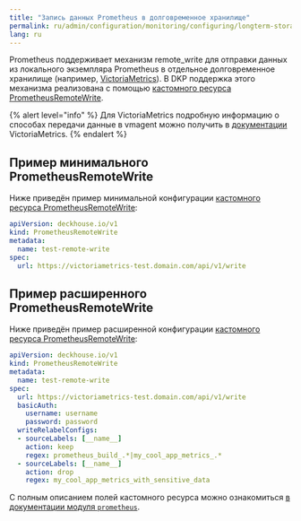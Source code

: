 ```yaml
---
title: "Запись данных Prometheus в долговременное хранилище"
permalink: ru/admin/configuration/monitoring/configuring/longterm-storage.html
lang: ru
---
```


Prometheus поддерживает механизм remote_write для отправки данных из локального экземпляра Prometheus в отдельное долговременное хранилище (например, [VictoriaMetrics](https://github.com/VictoriaMetrics/VictoriaMetrics)). В DKP поддержка этого механизма реализована с помощью [кастомного ресурса PrometheusRemoteWrite](/modules/prometheus/cr.html#prometheusremotewrite).

{% alert level="info" %}
Для VictoriaMetrics подробную информацию о способах передачи данные в vmagent можно получить в [документации](https://docs.victoriametrics.com/vmagent/index.html#how-to-push-data-to-vmagent) VictoriaMetrics.
{% endalert %}

## Пример минимального PrometheusRemoteWrite

Ниже приведён пример минимальной конфигурации [кастомного ресурса PrometheusRemoteWrite](/modules/prometheus/cr.html#prometheusremotewrite):

```yaml
apiVersion: deckhouse.io/v1
kind: PrometheusRemoteWrite
metadata:
  name: test-remote-write
spec:
  url: https://victoriametrics-test.domain.com/api/v1/write
```

## Пример расширенного PrometheusRemoteWrite

Ниже приведён пример расширенной конфигурации [кастомного ресурса PrometheusRemoteWrite](/modules/prometheus/cr.html#prometheusremotewrite):

```yaml
apiVersion: deckhouse.io/v1
kind: PrometheusRemoteWrite
metadata:
  name: test-remote-write
spec:
  url: https://victoriametrics-test.domain.com/api/v1/write
  basicAuth:
    username: username
    password: password
  writeRelabelConfigs:
  - sourceLabels: [__name__]
    action: keep
    regex: prometheus_build_.*|my_cool_app_metrics_.*
  - sourceLabels: [__name__]
    action: drop
    regex: my_cool_app_metrics_with_sensitive_data
```

С полным описанием полей кастомного ресурса можно ознакомиться [в документации модуля `prometheus`](/modules/prometheus/cr.html#prometheusremotewrite).
